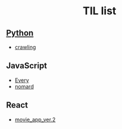 <h1 align="center">  
    TIL list
</h1>

## [Python](https://github.com/kimhan0421/TIL/tree/master/Study_python)
+ [crawling](https://github.com/kimhan0421/TIL/tree/master/Study_python/movie_crawling)
## JavaScript
+ [Every](https://github.com/kimhan0421/TIL/tree/master/JavaScript/Every_c)
+ [nomard](https://github.com/kimhan0421/TIL/tree/master/JavaScript/nomard)

## React
+ [movie_app_ver.2](https://github.com/kimhan0421/TIL/blob/master/React/movie_app_ver.2/Theory.md)
